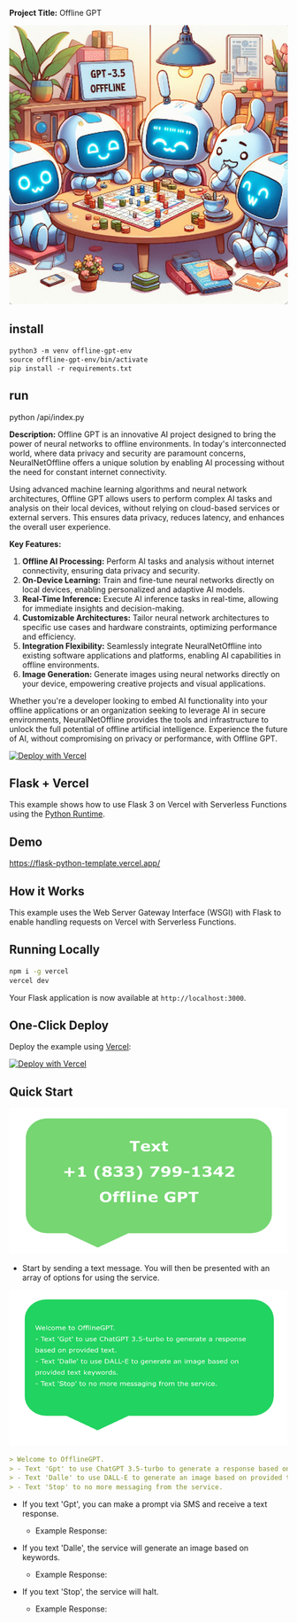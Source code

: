 **Project Title:** Offline GPT

![OfflineGPT](assets/logo.png)

## install
```
python3 -m venv offline-gpt-env 
source offline-gpt-env/bin/activate 
pip install -r requirements.txt 
```
## run
python /api/index.py

**Description:**
Offline GPT is an innovative AI project designed to bring the power of neural networks to offline environments. In today's interconnected world, where data privacy and security are paramount concerns, NeuralNetOffline offers a unique solution by enabling AI processing without the need for constant internet connectivity.

Using advanced machine learning algorithms and neural network architectures, Offline GPT allows users to perform complex AI tasks and analysis on their local devices, without relying on cloud-based services or external servers. This ensures data privacy, reduces latency, and enhances the overall user experience.

**Key Features:**
1. **Offline AI Processing:** Perform AI tasks and analysis without internet connectivity, ensuring data privacy and security.
2. **On-Device Learning:** Train and fine-tune neural networks directly on local devices, enabling personalized and adaptive AI models.
3. **Real-Time Inference:** Execute AI inference tasks in real-time, allowing for immediate insights and decision-making.
4. **Customizable Architectures:** Tailor neural network architectures to specific use cases and hardware constraints, optimizing performance and efficiency.
5. **Integration Flexibility:** Seamlessly integrate NeuralNetOffline into existing software applications and platforms, enabling AI capabilities in offline environments.
6. **Image Generation:** Generate images using neural networks directly on your device, empowering creative projects and visual applications.


Whether you're a developer looking to embed AI functionality into your offline applications or an organization seeking to leverage AI in secure environments, NeuralNetOffline provides the tools and infrastructure to unlock the full potential of offline artificial intelligence. Experience the future of AI, without compromising on privacy or performance, with Offline GPT.

[![Deploy with Vercel](https://vercel.com/button)](https://vercel.com/new/clone?repository-url=https%3A%2F%2Fgithub.com%2Fvercel%2Fexamples%2Ftree%2Fmain%2Fpython%2Fflask3&demo-title=Flask%203%20%2B%20Vercel&demo-description=Use%20Flask%203%20on%20Vercel%20with%20Serverless%20Functions%20using%20the%20Python%20Runtime.&demo-url=https%3A%2F%2Fflask3-python-template.vercel.app%2F&demo-image=https://assets.vercel.com/image/upload/v1669994156/random/flask.png)

## Flask + Vercel

This example shows how to use Flask 3 on Vercel with Serverless Functions using the [Python Runtime](https://vercel.com/docs/concepts/functions/serverless-functions/runtimes/python).

## Demo

https://flask-python-template.vercel.app/

## How it Works

This example uses the Web Server Gateway Interface (WSGI) with Flask to enable handling requests on Vercel with Serverless Functions.

## Running Locally

```bash
npm i -g vercel
vercel dev
```

Your Flask application is now available at `http://localhost:3000`.

## One-Click Deploy

Deploy the example using [Vercel](https://vercel.com?utm_source=github&utm_medium=readme&utm_campaign=vercel-examples):

[![Deploy with Vercel](https://vercel.com/button)](https://vercel.com/new/clone?repository-url=https%3A%2F%2Fgithub.com%2Fvercel%2Fexamples%2Ftree%2Fmain%2Fpython%2Fflask3&demo-title=Flask%203%20%2B%20Vercel&demo-description=Use%20Flask%203%20on%20Vercel%20with%20Serverless%20Functions%20using%20the%20Python%20Runtime.&demo-url=https%3A%2F%2Fflask3-python-template.vercel.app%2F&demo-image=https://assets.vercel.com/image/upload/v1669994156/random/flask.png)


## Quick Start

![numberText](assets/textGPT.png)

- Start by sending a text message. You will then be presented with an array of options for using the service.
  
![initial](assets/initial.png)

```markdown
> Welcome to OfflineGPT.
> - Text 'Gpt' to use ChatGPT 3.5-turbo to generate a response based on provided text.
> - Text 'Dalle' to use DALL-E to generate an image based on provided text keywords.
> - Text 'Stop' to no more messaging from the service.
```

- If you text 'Gpt', you can make a prompt via SMS and receive a text response.
  - Example Response:
 
    
- If you text 'Dalle', the service will generate an image based on keywords.
  - Example Response:

- If you text 'Stop', the service will halt.
  - Example Response:
